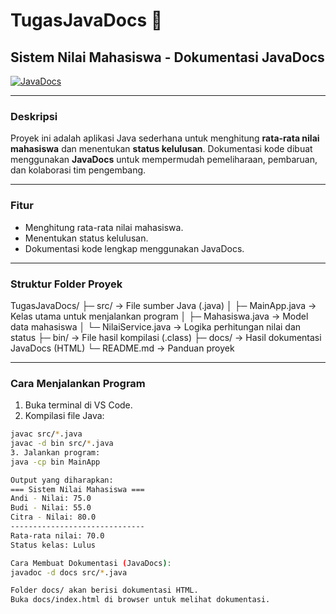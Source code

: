 # TugasJavaDocs 📝
## Sistem Nilai Mahasiswa - Dokumentasi JavaDocs

[![JavaDocs](https://img.shields.io/badge/JavaDocs-HTML-brightgreen)](docs/index.html)

---

### Deskripsi
Proyek ini adalah aplikasi Java sederhana untuk menghitung **rata-rata nilai mahasiswa** dan menentukan **status kelulusan**. Dokumentasi kode dibuat menggunakan **JavaDocs** untuk mempermudah pemeliharaan, pembaruan, dan kolaborasi tim pengembang.

---

### Fitur
- Menghitung rata-rata nilai mahasiswa.
- Menentukan status kelulusan.
- Dokumentasi kode lengkap menggunakan JavaDocs.

---

### Struktur Folder Proyek
TugasJavaDocs/
├─ src/ → File sumber Java (.java)
│ ├─ MainApp.java → Kelas utama untuk menjalankan program
│ ├─ Mahasiswa.java → Model data mahasiswa
│ └─ NilaiService.java → Logika perhitungan nilai dan status
├─ bin/ → File hasil kompilasi (.class)
├─ docs/ → Hasil dokumentasi JavaDocs (HTML)
└─ README.md → Panduan proyek


---

### Cara Menjalankan Program
1. Buka terminal di VS Code.
2. Kompilasi file Java:

```bash
javac src/*.java
javac -d bin src/*.java
3. Jalankan program:
java -cp bin MainApp

Output yang diharapkan:
=== Sistem Nilai Mahasiswa ===
Andi - Nilai: 75.0
Budi - Nilai: 55.0
Citra - Nilai: 80.0
------------------------------
Rata-rata nilai: 70.0
Status kelas: Lulus

Cara Membuat Dokumentasi (JavaDocs):
javadoc -d docs src/*.java

Folder docs/ akan berisi dokumentasi HTML.
Buka docs/index.html di browser untuk melihat dokumentasi.
